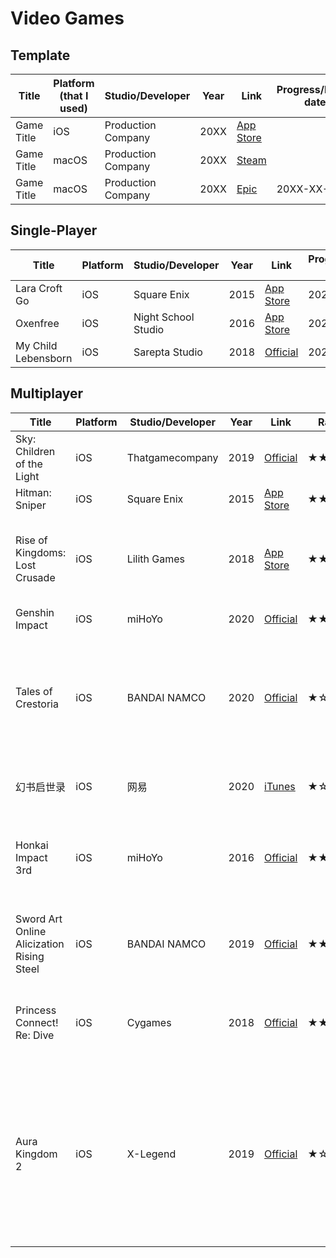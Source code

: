 # Video Games

## Template

| Title | Platform (that I used) | Studio/Developer | Year | Link | Progress/Finish date | Rating | Review |
|------------|-------------|--------------|------|-------|-------|--------|--------|
| Game Title | iOS | Production Company | 20XX | [App Store](#) |  | ★★★☆☆ | |
| Game Title | macOS | Production Company | 20XX | [Steam](#) |  |  | |
| Game Title | macOS | Production Company | 20XX | [Epic](#) | 20XX-XX-XX | ★★★★☆ | |

## Single-Player

| Title | Platform | Studio/Developer | Year | Link | Progress/Finish date | Rating | Review |
|------------|-------------|--------------|------|-------|-------|--------|--------|
| Lara Croft Go | iOS | Square Enix | 2015 | [App Store](https://apps.apple.com/us/app/lara-croft-go/id971304016/) | 2020-09-06 | ★★★★☆ | |
| Oxenfree | iOS | Night School Studio | 2016 | [App Store](https://apps.apple.com/us/app/oxenfree/id1179177872/) | 2020-09-22 | ★★★★★ | |
| My Child Lebensborn | iOS | Sarepta Studio | 2018 | [Official](https://www.mychildlebensborn.com/) | 2020-12-24 | ★★★★☆ | |

## Multiplayer

| Title | Platform | Studio/Developer | Year | Link | Rating | Review |
|------------|-------------|--------------|------|-------|-------|--------|
| Sky: Children of the Light | iOS | Thatgamecompany | 2019 | [Official](https://thatskygame.com/) | ★★★★★ | |
| Hitman: Sniper | iOS | Square Enix | 2015 | [App Store](https://apps.apple.com/us/app/hitman-sniper/id904278510/) | ★★☆☆☆ | |
| Rise of Kingdoms: Lost Crusade | iOS | Lilith Games | 2018 | [App Store](https://apps.apple.com/us/app/rise-of-kingdoms-lost-crusade/id1354260888/) | ★★★☆☆ | Surprisingly well-made for its kind, but I just cannot appreciate this genre. |
| Genshin Impact | iOS | miHoYo | 2020 | [Official](https://genshin.mihoyo.com/) | ★★★★☆ | |
| Tales of Crestoria | iOS | BANDAI NAMCO | 2020 | [Official](https://crestoria-en.tales-ch.jp/index.php) | ★☆☆☆☆ | Bad graphics, bad interface, this must be a game purely for existing fans I imagine. |
| 幻书启世录 | iOS | 网易 | 2020 | [iTunes](https://apps.apple.com/cn/app/id1505260942) | ★☆☆☆☆ | 二十年前的 UI，十年前的画面…… |
| Honkai Impact 3rd | iOS | miHoYo | 2016 | [Official](https://honkaiimpact3.mihoyo.com/) | ★★☆☆☆ | 好玩是好玩，太肝了。如果只玩这一个的话可能体验还行。 |
| Sword Art Online Alicization Rising Steel | iOS | BANDAI NAMCO | 2019 | [Official](https://ab.sao-game.jp/) | ★★☆☆☆ | 画面上佳，关卡移动弱智，原创剧情就无感…… |
| Princess Connect! Re: Dive | iOS | Cygames | 2018 | [Official](https://www.crunchyroll.com/games/princessconnectredive/index.html) | ★★☆☆☆ | 这战斗系统有啥意思啊，有这空不如看几个视频。 |
| Aura Kingdom ‪2 | iOS | X-Legend | 2019 | [Official](https://www.x-legend.com/aurakingdom2/) | ★☆☆☆☆ | 自动寻路，行，寻完之后罔顾我 auto off 直接打起来了，不行。坐骑绵羊可爱，但连绵羊都有闲置动作而人物没有就离谱。 |
